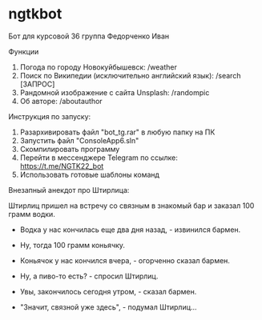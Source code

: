 # ngtkbot
Бот для курсовой 36 группа Федорченко Иван

Функции
1) Погода по городу Новокуйбышевск: /weather
2) Поиск по Википедии (исключительно английский язык): /search [ЗАПРОС]
3) Рандомной изображение с сайта Unsplash: /randompic
4) Об авторе: /aboutauthor


Инструкция по запуску:
1) Разархивировать файл "bot_tg.rar" в любую папку на ПК
2) Запустить файл "ConsoleApp6.sln"
3) Скомпилировать программу
4) Перейти в мессенджере Telegram по ссылке: https://t.me/NGTK22_bot
5) Использовать готовые шаблоны команд 


Внезапный анекдот про Штирлица:

Штирлиц пришел на встречу со связным в знакомый бар и заказал
100 грамм водки.
- Водка у нас кончилась еще два дня назад, - извинился бармен.
- Ну, тогда 100 грамм коньячку.
- Коньячок у нас кончился вчера, - огорченно сказал бармен.
- Ну, а пиво-то есть? - спросил Штирлиц.
- Увы, закончилось сегодня утром, - сказал бармен.

- "Значит, связной уже здесь", - подумал Штирлиц...

